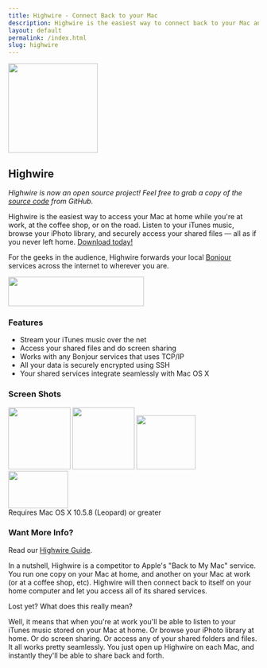 ```yaml
---
title: Highwire - Connect Back to your Mac
description: Highwire is the easiest way to connect back to your Mac and access your computer remotely.
layout: default
permalink: /index.html
slug: highwire
---
```

<div id="bd" class="product"> 
	<div class="yui-gd band1"> 
	    <div class="yui-u first center"> 
			<img src="http://cdn.tyler.fm/images/highwire-logo180.png" width="180" height="180"> 
	    </div> 
	    <div class="yui-u left"> 
			<h2>Highwire</h2> 
			<p><em>Highwire is now an open source project! Feel free to grab a copy of the <a href="https://github.com/tylerhall/Highwire">source code</a> from GitHub.</em></p> 
			<p>Highwire is the easiest way to access your Mac at home while you're at work, at the coffee shop, or on the road. Listen to your iTunes music, browse your iPhoto library, and securely access your shared files &mdash; all as if you never left home. <a href="/highwire/download/">Download today!</a></p> 
			<p>For the geeks in the audience, Highwire forwards your local <a href="http://www.apple.com/support/bonjour/">Bonjour</a> services across the internet to wherever you are.</p> 
	    </div> 
	</div> 
	<div class="yui-g band2 center"> 
		<a href="/highwire/download/"><img src="http://cdn.tyler.fm/images/download.png" width="273" height="59"></a> 
	</div> 
	<div class="yui-g band3"> 
		<h3>Features</h3> 
		<ul> 
			<li>Stream your iTunes music over the net</li> 
			<li>Access your shared files and do screen sharing</li> 
			<li>Works with any Bonjour services that uses TCP/IP</li> 
			<li>All your data is securely encrypted using SSH</li> 
			<li>Your shared services integrate seamlessly with Mac OS X</li> 
		</ul> 
	</div> 
	<div class="yui-g band4"> 
		<h3>Screen Shots</h3> 
		<a href="http://cdn.tyler.fm/images/highwire-ss1.png" class="fb"><img src="http://cdn.tyler.fm/images/highwire-ss1-sm.png" width="125" height="125"></a> 
		<a href="http://cdn.tyler.fm/images/highwire-ss2.png" class="fb"><img src="http://cdn.tyler.fm/images/highwire-ss2-sm.png" width="125" height="125"></a> 
		<a href="http://cdn.tyler.fm/video/highwire-itunes.mov"><img src="http://cdn.tyler.fm/images/highwire-ss3-sm.png" width="119" height="109"></a> 
		<div id="requirements"> 
			<img src="http://cdn.tyler.fm/images/universal-binary.png" width="120" height="75"><br> 
			Requires Mac OS X 10.5.8 (Leopard) or greater
		</div> 
    </div> 
	<div class="yui-g band5"> 
		<h3>Want More Info?</h3> 
		<p>Read our <a href="http://clickontyler.com/blog/2009/12/highwire-guide/">Highwire Guide</a>.</p> 
		<p>In a nutshell, Highwire is a competitor to Apple's "Back to My Mac" service. You run one copy on your Mac at home, and another on your Mac at work (or at a coffee shop, etc). Highwire will then connect back to itself on your home computer and let you access all of its shared services.</p> 
		<p>Lost yet? What does this really mean?</p> 
		<p>Well, it means that when you're at work you'll be able to listen to your iTunes music stored on your Mac at home. Or browse your iPhoto library at home. Or do screen sharing. Or access any of your shared folders and files. It all works pretty seamlessly. You just open up Highwire on each Mac, and instantly they'll be able to share back and forth.</p> 
	</div> 
</div>